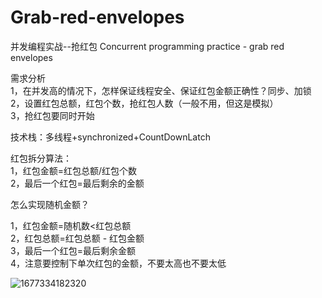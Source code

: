 # Grab-red-envelopes
并发编程实战--抢红包  Concurrent programming practice - grab red envelopes

需求分析  
1，在并发高的情况下，怎样保证线程安全、保证红包金额正确性？同步、加锁  
2，设置红包总额，红包个数，抢红包人数（一般不用，但这是模拟）  
3，抢红包要同时开始  

技术栈：多线程+synchronized+CountDownLatch

红包拆分算法：  
1，红包金额=红包总额/红包个数  
2，最后一个红包=最后剩余的金额   

怎么实现随机金额？    

1，红包金额=随机数<红包总额  
2，红包总额=红包总额 - 红包金额  
3，最后一个红包=最后剩余金额  
4，注意要控制下单次红包的金额，不要太高也不要太低  

![1677334182320](F:\学习\专业\做过的项目\QHB\演示)